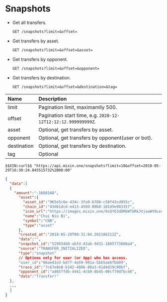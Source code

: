 # Snapshots

- Get all transfers.

  `GET /snapshots?limit=&offset=` 

- Get transfers by asset.

  `GET /snapshots?limit=&offset=&asset=` 

- Get transfers by opponent.

  `GET /snapshots?limit=&offset=&opponent=` 

- Get transfers by destination.

  `GET /snapshots?limit=&offset=&destination=&tag=` 

| Name | Description |
| :----- | :---- |
| limit | Pagination limit, maximamlly 500. |
| offset | Pagination start time, e.g. `2020-12-12T12:12:12.999999999Z`. |
| asset | Optional, get transfers by asset. |
| opponent | Optional, get transfers by opponent(user or bot). |
| destination | Optional, get transfers by destination. |
| tag | Optional |

```
$$XIN:curl$$ "https://api.mixin.one/snapshots?limit=10&offset=2018-05-29T16:30:24.845515732%2B08:00"
```

```json
{
  "data":[
  {
    "amount":"-1688168",
      "asset":{
        "asset_id":"965e5c6e-434c-3fa9-b780-c50f43cd955c",
        "chain_id":"43d61dcd-e413-450d-80b8-101d5e903357",
        "icon_url":"https://images.mixin.one/0sQY63dDMkWTURkJVjowWY6Le4ICjAFuu3ANVyZA4uI3UdkbuOT5fjJUT82ArNYmZvVcxDXyNjxoOv0TAYbQTNKS=s128",
        "name":"Chui Niu Bi",
        "symbol":"CNB",
        "type":"asset"
      },
      "created_at":"2018-05-29T09:31:04.202186212Z",
      "data":"",
      "snapshot_id":"529934b0-abfd-43ab-9431-1805773000a4",
      "source":"TRANSFER_INITIALIZED",
      "type":"snapshot"
      // Options only for user (or App) who has access.
      "user_id":"06aed1e3-bd77-4a59-991a-5bb5ae6fbb09",
      "trace_id":"7c67e8e8-b142-488b-80a3-61d4d29c90bf",
      "opponent_id":"a465ffdb-4441-4cb9-8b45-00cf79dfbc46",
      "data":"Transfer!"
  },
  ...
  ]
}
```